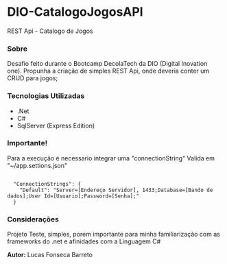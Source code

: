 # DIO-CatalogoJogosAPI
REST Api - Catalogo de Jogos

<h3>Sobre</h3>
Desafio feito durante o Bootcamp DecolaTech da DIO (Digital Inovation one).
Propunha a criação de simples REST Api, onde deveria conter um CRUD para
jogos;

<h3>Tecnologias Utilizadas</h3>

<ul>
  <li> .Net</li>
  <li> C#</li>
  <li> SqlServer (Express Edition) </li>
</ul>

<h3> Importante! </h3>

Para a execução é necessario integrar uma "connectionString" Valida em "~/app.settions.json"

<code>
  "ConnectionStrings": {
    "Default": "Server=[Endereço Servidor], 1433;Database=[Bando de dados];User Id=[Usuario];Password=[Senha];"
  }
</code>


<h3> Considerações </h3>

Projeto Teste, simples, porem importante para minha familiarização com as frameworks do .net e afinidades com a Linguagem C#

<b>Autor:</b> Lucas Fonseca Barreto
